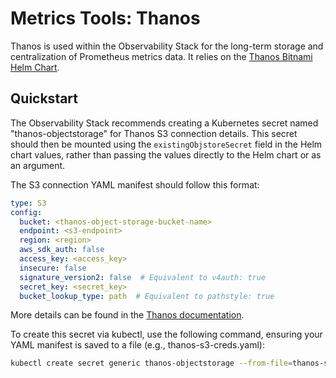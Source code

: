 # Metrics Tools: Thanos
Thanos is used within the Observability Stack for the long-term storage and centralization of Prometheus metrics data. It relies on the [Thanos Bitnami Helm Chart](https://github.com/bitnami/charts/tree/main/bitnami/thanos/).


## Quickstart
The Observability Stack recommends creating a Kubernetes secret named "thanos-objectstorage" for Thanos S3 connection details. This secret should then be mounted using the `existingObjstoreSecret` field in the Helm chart values, rather than passing the values directly to the Helm chart or as an argument.

The S3 connection YAML manifest should follow this format:

```yaml
type: S3
config:
  bucket: <thanos-object-storage-bucket-name>
  endpoint: <s3-endpoint>
  region: <region>
  aws_sdk_auth: false
  access_key: <access_key>
  insecure: false
  signature_version2: false  # Equivalent to v4auth: true
  secret_key: <secret_key>
  bucket_lookup_type: path  # Equivalent to pathstyle: true
```

More details can be found in the [Thanos documentation](https://thanos.io/tip/thanos/storage.md/#s3).

To create this secret via kubectl, use the following command, ensuring your YAML manifest is saved to a file (e.g., thanos-s3-creds.yaml):

```bash
kubectl create secret generic thanos-objectstorage --from-file=thanos-s3-creds.yaml
```
